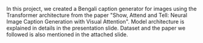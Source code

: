 In this project, we created a Bengali caption generator for images using the Transformer architecture from the paper "Show, Attend and Tell: Neural Image Caption Generation with Visual Attention". Model architecture is explained in details in the presentation slide.
Dataset and the paper we followed is also mentioned in the attached slide.
